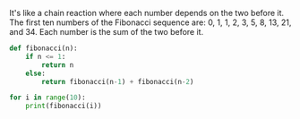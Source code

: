 It's like a chain reaction where each number depends on the two before it. The first ten numbers of the Fibonacci sequence are: 0, 1, 1, 2, 3, 5, 8, 13, 21, and 34. Each number is the sum of the two before it.

```python
def fibonacci(n): 
	if n <= 1: 
		return n 
	else: 
		return fibonacci(n-1) + fibonacci(n-2) 

for i in range(10): 
	print(fibonacci(i))
```